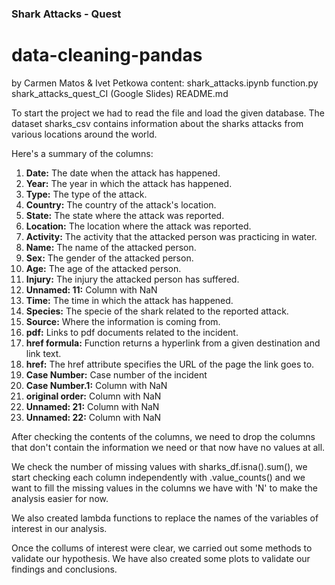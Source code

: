 ### Shark Attacks - Quest ### 
# data-cleaning-pandas
by Carmen Matos & Ivet Petkowa
content:    shark_attacks.ipynb
            function.py 
            shark_attacks_quest_CI (Google Slides)
            README.md

To start the project we had to read the file and load the given database.
The dataset sharks_csv contains information about the sharks attacks from various locations around the world.

Here's a summary of the columns:

1. **Date:** The date when the attack has happened.
2. **Year:** The year in which the attack has happened.
3. **Type:** The type of the attack.
4. **Country:** The country of the attack's location.
5. **State:** The state where the attack was reported.
6. **Location:** The location where the attack was reported.
7. **Activity:** The activity that the attacked person was practicing in water.
8. **Name:** The name of the attacked person.
9. **Sex:** The gender of the attacked person.
10. **Age:** The age of the attacked person.
11. **Injury:** The injury the attacked person has suffered.
12. **Unnamed: 11:** Column with NaN
13. **Time:** The time in which the attack has happened.
14. **Species:** The specie of the shark related to the reported attack.
15. **Source:** Where the information is coming from.
16. **pdf:** Links to pdf documents related to the incident.
17. **href formula:** Function returns a hyperlink from a given destination and link text.
18. **href:** The href attribute specifies the URL of the page the link goes to.
19. **Case Number:** Case number of the incident
20. **Case Number.1:** Column with NaN
21. **original order:** Column with NaN
22. **Unnamed: 21:** Column with NaN
23. **Unnamed: 22:** Column with NaN

After checking the contents of the columns, we need to drop the columns that don't contain the information we need or that now have no values at all. 

We check the number of missing values with sharks_df.isna().sum(), we start checking each column independently with .value_counts() and
we want to fill the missing values in the columns we have with 'N' to make the analysis easier for now.

We also created lambda functions to replace the names of the variables of interest in our analysis. 

Once the collums of interest were clear, we carried out some methods to validate our hypothesis. We have also created some plots to validate our findings and conclusions.









